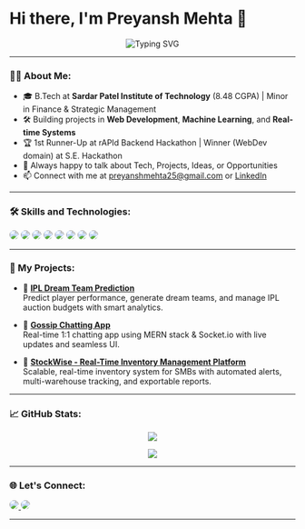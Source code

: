# Hi there, I'm Preyansh Mehta 👋

<p align="center">
  <img src="https://readme-typing-svg.herokuapp.com?font=Fira+Code&size=24&pause=1000&color=58A6FF&center=true&vCenter=true&width=435&lines=Full-Stack+Developer;ML+Enthusiast;Creative+Thinker;Lifelong+Learner" alt="Typing SVG" />
</p>

---

### 👨‍💻 About Me:
- 🎓 B.Tech at **Sardar Patel Institute of Technology** (8.48 CGPA) | Minor in Finance & Strategic Management
- 🛠️ Building projects in **Web Development**, **Machine Learning**, and **Real-time Systems**
- 🏆 1st Runner-Up at rAPId Backend Hackathon | Winner (WebDev domain) at S.E. Hackathon
- 💬 Always happy to talk about Tech, Projects, Ideas, or Opportunities
- 📫 Connect with me at [preyanshmehta25@gmail.com](mailto:preyanshmehta25@gmail.com) or [LinkedIn](https://www.linkedin.com/in/preyansh-mehta-770178284)

---

### 🛠️ Skills and Technologies:

<p>
  <img src="https://img.shields.io/badge/Python-3776AB?style=for-the-badge&logo=python&logoColor=white&labelColor=101010" style="border-radius: 8px;"/>
  <img src="https://img.shields.io/badge/JavaScript-F7DF1E?style=for-the-badge&logo=javascript&logoColor=black&labelColor=101010" style="border-radius: 8px;"/>
  <img src="https://img.shields.io/badge/MERN-Stack-3C873A?style=for-the-badge&logo=mongodb&logoColor=white&labelColor=101010" style="border-radius: 8px;"/>
  <img src="https://img.shields.io/badge/MySQL-005C84?style=for-the-badge&logo=mysql&logoColor=white&labelColor=101010" style="border-radius: 8px;"/>
  <img src="https://img.shields.io/badge/Flask-000000?style=for-the-badge&logo=flask&logoColor=white&labelColor=101010" style="border-radius: 8px;"/>
  <img src="https://img.shields.io/badge/Streamlit-FF4B4B?style=for-the-badge&logo=streamlit&logoColor=white&labelColor=101010" style="border-radius: 8px;"/>
  <img src="https://img.shields.io/badge/AWS-232F3E?style=for-the-badge&logo=amazonaws&logoColor=white&labelColor=101010" style="border-radius: 8px;"/>
  <img src="https://img.shields.io/badge/GCP-4285F4?style=for-the-badge&logo=googlecloud&logoColor=white&labelColor=101010" style="border-radius: 8px;"/>
</p>

---

### 🚀 My Projects:

- 🏏 [**IPL Dream Team Prediction**](https://github.com/PreyanshMehta25/IPL-dream-team-prediction.git)  
  Predict player performance, generate dream teams, and manage IPL auction budgets with smart analytics.

- 💬 [**Gossip Chatting App**](https://github.com/PreyanshMehta25/Gossip-chatting.git)  
  Real-time 1:1 chatting app using MERN stack & Socket.io with live updates and seamless UI.

- 🏢 [**StockWise - Real-Time Inventory Management Platform**](https://drive.google.com/file/d/1WNQieWjiUKlyBtIzyvhaC7WZAXMeA7Dx/view)  
  Scalable, real-time inventory system for SMBs with automated alerts, multi-warehouse tracking, and exportable reports.

---

### 📈 GitHub Stats:

<p align="center">
  <picture>
    <source 
      srcset="https://github-readme-stats.vercel.app/api?username=PreyanshMehta25&show_icons=true&theme=dark" 
      media="(prefers-color-scheme: dark)"
    />
    <source 
      srcset="https://github-readme-stats.vercel.app/api?username=PreyanshMehta25&show_icons=true&theme=default" 
      media="(prefers-color-scheme: light), (prefers-color-scheme: no-preference)"
    />
    <img src="https://github-readme-stats.vercel.app/api?username=PreyanshMehta25&show_icons=true" />
  </picture>
</p>

<p align="center">
  <picture>
    <source 
      srcset="https://github-readme-streak-stats.herokuapp.com/?user=PreyanshMehta25&theme=dark" 
      media="(prefers-color-scheme: dark)"
    />
    <source 
      srcset="https://github-readme-streak-stats.herokuapp.com/?user=PreyanshMehta25&theme=default" 
      media="(prefers-color-scheme: light), (prefers-color-scheme: no-preference)"
    />
    <img src="https://github-readme-streak-stats.herokuapp.com/?user=PreyanshMehta25" />
  </picture>
</p>

---

### 🌐 Let's Connect:
<p align="left">
  <a href="https://linkedin.com/in/preyansh-mehta-770178284" target="_blank">
    <img src="https://img.shields.io/badge/LinkedIn-0A66C2?style=for-the-badge&logo=linkedin&logoColor=white&labelColor=101010" style="border-radius: 8px;"/>
  </a>
  <a href="mailto:preyanshmehta25@gmail.com" target="_blank">
    <img src="https://img.shields.io/badge/Email-D14836?style=for-the-badge&logo=gmail&logoColor=white&labelColor=101010" style="border-radius: 8px;"/>
  </a>
</p>

---
